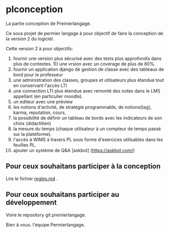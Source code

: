 # plconception
La partie conception de Premierlangage.

Ce sous projet de permier langage à pour objectif de faire la conception de la version 2 du logiciel. 

Cette version 2 à pour objectifs:


 1) fournir une version plus sécurisé avec des tests plus approfondis dans plus de contextes.
  1)) une vrsion avec un coverage de plus de 80%.
 1) fournir un application django de gestion de classe avec des tableaux de bord pour le professeur
 1) une administration des classes, groupes et utilsateurs plus étandue tout en conservant l'accès LTI
 1) une connection LTI plus étendue avec remonté des notes dans le LMS appellant (en particulier moodle).
 1) un editeur avec une préview
 1) les notions d'activité, de stratégie programmable, de notions(tag), karma, reputation, cours, 
 1) la possibilité de définir un tableau de bords avec les indicateurs de son choix (didactitien)
 1) la mesure du temps (chaque utilisateur à un compteur de temps passé sur la plateforme).
 1) l'accès à WIMS à travers PL sous forme d'exercices utilisables dans les feuilles PL.
 1) ajouter un système de Q&A [askbot] (https://askbot.com/)

## Pour ceux souhaitans participer à la conception 
Lire le fichier [regles.md](regles.md) .

## Pour ceux souhaitans participer au développement 
Voire le repository git premierlangage.

Bien à vous.
l'équipe Permierlangage.
